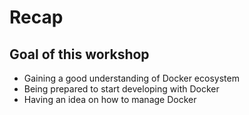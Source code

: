 # Recap 

## Goal of this workshop
- Gaining a good understanding of Docker ecosystem
- Being prepared to start developing with Docker
- Having an idea on how to manage Docker
